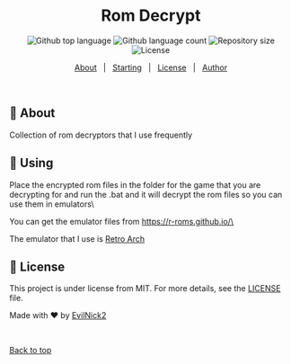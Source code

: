 <h1 align="center">Rom Decrypt</h1>

<p align="center">
  <img alt="Github top language" src="https://img.shields.io/github/languages/top/EvilNick2/rom-decrypt?color=56BEB8">

  <img alt="Github language count" src="https://img.shields.io/github/languages/count/EvilNick2/rom-decrypt?color=56BEB8">

  <img alt="Repository size" src="https://img.shields.io/github/repo-size/EvilNick2/rom-decrypt?color=56BEB8">

  <img alt="License" src="https://img.shields.io/github/license/EvilNick2/rom-decrypt?color=56BEB8">
</p>

<p align="center">
  <a href="#dart-about">About</a> &#xa0; | &#xa0; 
  <a href="#checkered_flag-using">Starting</a> &#xa0; | &#xa0;
  <a href="#memo-license">License</a> &#xa0; | &#xa0;
  <a href="https://github.com/EvilNick2" target="_blank">Author</a>
</p>

<br>

## :dart: About ##

Collection of rom decryptors that I use frequently

## :checkered_flag: Using ##

Place the encrypted rom files in the folder for the game that you are decrypting for and run the .bat and it will decrypt the rom files so you can use them in emulators\

You can get the emulator files from https://r-roms.github.io/\

The emulator that I use is [Retro Arch](https://www.retroarch.com/)

## :memo: License ##

This project is under license from MIT. For more details, see the [LICENSE](LICENSE.md) file.


Made with :heart: by <a href="https://github.com/EvilNick2" target="_blank">EvilNick2</a>

&#xa0;

<a href="#top">Back to top</a>
